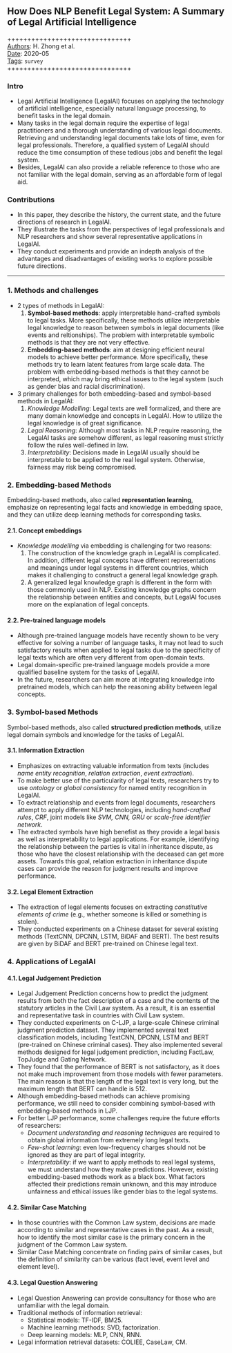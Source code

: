 ## How Does NLP Benefit Legal System: A Summary of Legal Artificial Intelligence

+++++++++++++++++++++++++++++++  
<ins>Authors</ins>: H. Zhong et al.  
<ins>Date</ins>: 2020-05  
<ins>Tags</ins>: `survey`  
+++++++++++++++++++++++++++++++  


### Intro

- Legal Artificial Intelligence (LegalAI) focuses on applying the technology of artificial intelligence, especially natural language processing, to benefit tasks in the legal domain. 
- Many tasks in the legal domain require the expertise of legal practitioners and a thorough understanding of various legal documents. Retrieving and understanding legal documents take lots of time, even for legal professionals. Therefore, a qualified system of LegalAI should reduce the time consumption of these tedious jobs and benefit the legal system. 
- Besides, LegalAI can also provide a reliable reference to those who are not familiar with the legal domain, serving as an affordable form of legal aid.


### Contributions

- In this paper, they describe the history, the current state, and the future directions of research in LegalAI.
- They illustrate the tasks from the perspectives of legal professionals and NLP researchers and show several representative applications in LegalAI.
- They conduct experiments and provide an indepth analysis of the advantages and disadvantages of existing works to explore possible future directions.

***

### 1. Methods and challenges

- 2 types of methods in LegalAI:
  1. **Symbol-based methods**: apply interpretable hand-crafted symbols to legal tasks. More specifically, these methods utilize interpretable legal knowledge to reason between symbols in legal documents (like events and reltionships). The problem with interpretable symbolic methods is that they are not very effective.
  2. **Embedding-based methods**: aim at designing efficient neural models to achieve better performance. More specifically, these methods try to learn latent features from large scale data. The problem with embedding-based methods is that they cannot be interpreted, which may bring ethical issues to the legal system (such as gender bias and racial discrimination).
- 3 primary challenges for both embedding-based and symbol-based methods in LegalAI:
  1. *Knowledge Modelling*: Legal texts are well formalized, and there are many domain knowledge and concepts in LegalAI. How to utilize the legal knowledge is of great significance.
  2. *Legal Reasoning*: Although most tasks in NLP require reasoning, the LegalAI tasks are somehow different, as legal reasoning must strictly follow the rules well-defined in law.
  3. *Interpretability*: Decisions made in LegalAI usually should be interpretable to be applied to the real legal system. Otherwise, fairness may risk being compromised.


### 2. Embedding-based Methods

Embedding-based methods, also called **representation learning**, emphasize on representing legal facts and knowledge in embedding space, and they can utilize deep learning methods for corresponding tasks.


#### 2.1. Concept embeddings

- *Knowledge modelling* via embedding is challenging for two reasons:
  1. The construction of the knowledge graph in LegalAI is complicated. In addition, different legal concepts have different representations and meanings under legal systems in different countries, which makes it challenging to construct a general legal knowledge graph.
  2. A generalized legal knowledge graph is different in the form with those commonly used in NLP. Existing knowledge graphs concern the relationship between entities and concepts, but LegalAI focuses more on the explanation of legal concepts.
  
#### 2.2. Pre-trained language models

- Although pre-trained language models have recently shown to be very effective for solving a number of language tasks, it may not lead to such satisfactory results when applied to legal tasks due to the specificity of legal texts which are often very different from open-domain texts.
- Legal domain-specific pre-trained language models provide a more qualified baseline system for the tasks of LegalAI.
- In the future, researchers can aim more at integrating knowledge into pretrained models, which can help the reasoning ability between legal concepts.


### 3. Symbol-based Methods

Symbol-based methods, also called **structured prediction methods**, utilize legal domain symbols and knowledge for the tasks of LegalAI.

#### 3.1. Information Extraction

- Emphasizes on extracting valuable information from texts (includes *name entity recognition*, *relation extraction*, *event extraction*).
- To make better use of the particularity of legal texts, researchers try to use *ontology* or *global consistency* for named entity recognition in LegalAI.
- To extract relationship and events from legal documents, researchers attempt to apply different NLP technologies, including *hand-crafted rules*, *CRF*, joint models like *SVM, CNN, GRU* or *scale-free identifier network*.
- The extracted symbols have high benefist as they provide a legal basis as well as interpretability to legal applications. For example, identifying the relationship between the parties is vital in inheritance dispute, as those who have the closest relationship with the deceased can get more assets. Towards this goal, relation extraction in inheritance dispute cases can provide the reason for judgment results and improve performance.

#### 3.2. Legal Element Extraction

- The extraction of legal elements focuses on extracting *constitutive elements of crime* (e.g., whether someone is killed or something is stolen).
- They conducted experiments on a Chinese dataset for several existing methods (TextCNN, DPCNN, LSTM, BiDAF and BERT). The best results are given by BiDAF and BERT pre-trained on Chinese legal text.


### 4. Applications of LegalAI

#### 4.1. Legal Judgement Prediction

- Legal Judgement Prediction concerns how to predict the judgment results from both the fact description of a case and the contents of the statutory articles in the Civil Law system. As a result, it is an essential and representative task in countries with Civil Law system.
- They conducted experiments on C-LJP, a large-scale Chinese criminal judgment prediction dataset. They implemented several text classification models, including TextCNN, DPCNN, LSTM and BERT (pre-trained on Chinese criminal cases). They also implemented several methods designed for legal judgement prediction, including FactLaw, TopJudge and Gating Network. 
- They found that the performance of BERT is not satisfactory, as it does not make much improvement from those models with fewer parameters. The main reason is that the length of the legal text is very long, but the maximum length that BERT can handle is 512.
- Although embedding-based methods can achieve promising performance, we still need to consider combining symbol-based with embedding-based methods in LJP.
- For better LJP performance, some challenges require the future efforts of researchers: 
  - *Document understanding and reasoning techniques* are required to obtain global information from extremely long legal texts. 
  - *Few-shot learning*: even low-frequency charges should not be ignored as they are part of legal integrity. 
  - *Interpretability*: if we want to apply methods to real legal systems, we must understand how they make predictions. However, existing embedding-based methods work as a black box. What factors affected their predictions remain unknown, and this may introduce unfairness and ethical issues like gender bias to the legal systems.


#### 4.2. Similar Case Matching

- In those countries with the Common Law system, decisions are made according to similar and representative cases in the past. As a result, how to identify the most similar case is the primary concern in the judgment of the Common Law system.
- Similar Case Matching concentrate on finding pairs of similar cases, but the definition of similarity can be various (fact level, event level and element level).


#### 4.3. Legal Question Answering

- Legal Question Answering can provide consultancy for those who are unfamiliar with the legal domain.
- Traditional methods of information retrieval:
  - Statistical models: TF-IDF, BM25.
  - Machine learning methods: SVD, factorization.
  - Deep learning models: MLP, CNN, RNN.
- Legal information retrieval datasets: COLIEE, CaseLaw, CM.

